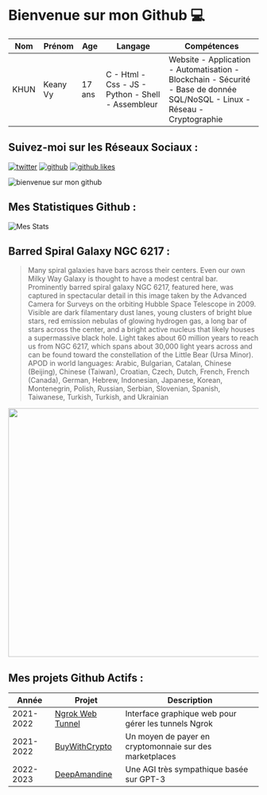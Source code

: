 # Bienvenue sur mon Github 💻
| Nom | Prénom | Age | Langage | Compétences |
|---  |---     |---  |---      |---
| KHUN | Keany Vy | 17 ans | C - Html - Css - JS - Python - Shell - Assembleur | Website - Application - Automatisation - Blockchain - Sécurité - Base de donnée SQL/NoSQL - Linux - Réseau - Cryptographie |

## Suivez-moi sur les Réseaux Sociaux :
[![twitter](https://img.shields.io/twitter/follow/thisiskeanyvy?style=social)](https://twitter.com/thisiskeanyvy)
[![github](https://img.shields.io/github/followers/thisiskeanyvy?style=social)](https://github.com/thisiskeanyvy?tab=followers)
[![github likes](https://img.shields.io/github/stars/thisiskeanyvy?style=social)](https://github.com/thisiskeanyvy)

![bienvenue sur mon github](https://thisiskeanyvy-hosting.pages.dev/banner.gif)

## Mes Statistiques Github :
![Mes Stats](https://github-readme-stats.vercel.app/api?username=thisiskeanyvy&show_icons=true&theme=radical)

## Barred Spiral Galaxy NGC 6217 :

> Many spiral galaxies have bars across their centers.  Even our own Milky Way Galaxy is thought to have a modest central bar. Prominently barred spiral galaxy NGC 6217, featured here, was captured in spectacular detail in this image taken by the Advanced Camera for Surveys on the orbiting Hubble Space Telescope in 2009. Visible are dark filamentary dust lanes, young clusters of bright blue stars, red emission nebulas of glowing hydrogen gas, a long bar of stars across the center, and a bright active nucleus that likely houses a supermassive black hole.  Light takes about 60 million years to reach us from NGC 6217, which spans about 30,000 light years across and can be found toward the constellation of the Little Bear (Ursa Minor).   APOD in world languages: Arabic, Bulgarian, Catalan, Chinese (Beijing), Chinese (Taiwan), Croatian, Czech, Dutch, French, French (Canada), German, Hebrew, Indonesian, Japanese, Korean, Montenegrin, Polish, Russian, Serbian, Slovenian,  Spanish, Taiwanese, Turkish, Turkish, and  Ukrainian

<img src='https://apod.nasa.gov/apod/image/2202/Ngc6217_Hubble_960.jpg' width="800" height="500"/>

## Mes projets Github Actifs :
| Année | Projet | Description |
|---   |---     |---          |
| 2021-2022 | [Ngrok Web Tunnel](https://github.com/thisiskeanyvy/ngrok-web-manager) | Interface graphique web pour gérer les tunnels Ngrok |
| 2021-2022 | [BuyWithCrypto](https://github.com/BuyWithCrypto) | Un moyen de payer en cryptomonnaie sur des marketplaces |
| 2022-2023 | [DeepAmandine](https://github.com/BuyWithCrypto/deep-amandine) | Une AGI très sympathique basée sur GPT-3 |
